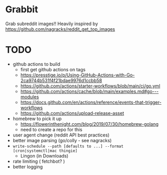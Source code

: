 # Grabbit

Grab subreddit images!! Heavily inspired by https://github.com/nagracks/reddit_get_top_images

# TODO

- github actions to build
  - first get github actions on tags
  - https://presstige.io/p/Using-GitHub-Actions-with-Go-2ca9744b531f4f21bdae9976d1ccbb58
  - https://github.com/actions/starter-workflows/blob/main/ci/go.yml
  - https://github.com/actions/cache/blob/main/examples.md#go---modules
  - https://docs.github.com/en/actions/reference/events-that-trigger-workflows
  - https://github.com/actions/upload-release-asset
- homebrew to pick it up
  - https://flowerinthenight.com/blog/2019/07/30/homebrew-golang
  - need to create a repo for this
- user agent change (reddit API best practices)
- better image parsing (go/colly - see nagracks)
- `write-schedule --path [defaults to ...] --format [cron|systemctl|mac thingie]`
  - Lingon (in Downloads)
- rate limiting ( fetchbot? )
- better logging
